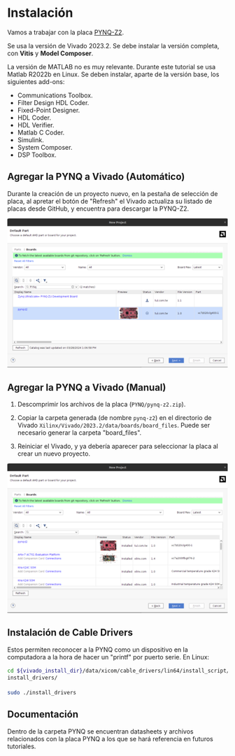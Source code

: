 # Instalación

Vamos a trabajar con la placa [PYNQ-Z2](https://www.tulembedded.com/FPGA/ProductsPYNQ-Z2.html).

Se usa la versión de Vivado 2023.2. Se debe instalar la versión completa, con **Vitis** y **Model Composer**.

La versión de MATLAB no es muy relevante. Durante este tutorial se usa Matlab R2022b en Linux. Se deben instalar, aparte de la versión base, los siguientes add-ons:

* Communications Toolbox.
* Filter Design HDL Coder.
* Fixed-Point Designer.
* HDL Coder.
* HDL Verifier.
* Matlab C Coder.
* Simulink.
* System Composer.
* DSP Toolbox.

## Agregar la PYNQ a Vivado (Automático)

Durante la creación de un proyecto nuevo, en la pestaña de selección de placa, al apretar el botón de "Refresh" el Vivado actualiza su listado de placas desde GitHub, y encuentra para descargar la PYNQ-Z2.

![Fetching PYNQ from GitHub](images/create_project_auto.png)

## Agregar la PYNQ a Vivado (Manual)

1. Descomprimir los archivos de la placa (`PYNQ/pynq-z2.zip`).

2. Copiar la carpeta generada (de nombre `pynq-z2`) en el directorio de Vivado `Xilinx/Vivado/2023.2/data/boards/board_files`. Puede ser necesario generar la carpeta "board_files".

3. Reiniciar el Vivado, y ya debería aparecer para seleccionar la placa al crear un nuevo proyecto.

![Creating project](images/create_project_manual.png)

## Instalación de Cable Drivers

Estos permiten reconocer a la PYNQ como un dispositivo en la computadora a la hora de hacer un "printf" por puerto serie. En Linux:

```bash
cd ${vivado_install_dir}/data/xicom/cable_drivers/lin64/install_script/
install_drivers/

sudo ./install_drivers
```

## Documentación

Dentro de la carpeta PYNQ se encuentran datasheets y archivos relacionados con la placa PYNQ a los que se hará referencia en futuros tutoriales.
